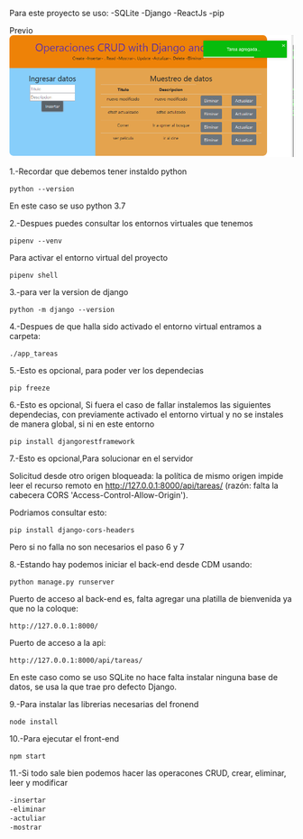 Para este proyecto se uso:
	-SQLite
	-Django
	-ReactJs
	-pip

Previo
![alt preview](https://github.com/Eduardishion/todoAppEnDjangoReactJsSqLitePip/blob/master/preview.png)

1.-Recordar que debemos tener instaldo python

	python --version

En este caso se uso python 3.7

2.-Despues puedes consultar los entornos virtuales que tenemos
	
	pipenv --venv

Para activar el entorno virtual del proyecto 
	
	pipenv shell



3.-para ver la version de django 

	python -m django --version 


4.-Despues de que halla sido activado el entorno virtual entramos a carpeta:
	
	./app_tareas


5.-Esto es opcional, para poder ver los dependecias

	pip freeze

6.-Esto es opcional, Si fuera el caso de fallar instalemos las siguientes dependecias, con previamente activado el entorno virtual y no se instales de manera global, si ni en este entorno 

	pip install djangorestframework

7.-Esto es opcional,Para solucionar en el servidor 

Solicitud desde otro origen bloqueada: la política de mismo origen impide leer el recurso remoto en http://127.0.0.1:8000/api/tareas/ (razón: falta la cabecera CORS 'Access-Control-Allow-Origin').

Podriamos consultar esto:

	pip install django-cors-headers

Pero si no falla no son necesarios el paso 6 y 7



8.-Estando hay podemos iniciar el back-end desde CDM usando:


	python manage.py runserver


Puerto de acceso al back-end es,  falta agregar una platilla de bienvenida ya que no la coloque:

	http://127.0.0.1:8000/


Puerto de acceso a la api: 

	http://127.0.0.1:8000/api/tareas/


En este caso como se uso SQLite no hace falta 
instalar ninguna base de datos, se usa la que trae pro defecto Django. 


9.-Para instalar las librerias necesarias
del fronend 
	
	node install

10.-Para ejecutar el front-end
	
	npm start

11.-Si todo sale bien podemos hacer las operacones CRUD, crear, eliminar, leer y modificar

	-insertar
	-eliminar
	-actuliar 
	-mostrar


